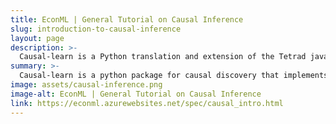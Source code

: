 ```yaml
---
title: EconML | General Tutorial on Causal Inference
slug: introduction-to-causal-inference
layout: page
description: >-
  Causal-learn is a Python translation and extension of the Tetrad java code. It offers the implementations of up-to-date causal discovery methods as well as simple and intuitive APIs.
summary: >-
  Causal-learn is a python package for causal discovery that implements both classical and state-of-the-art causal discovery algorithms, which is a Python translation and extension of Tetrad.
image: assets/causal-inference.png
image-alt: EconML | General Tutorial on Causal Inference
link: https://econml.azurewebsites.net/spec/causal_intro.html
---
```



